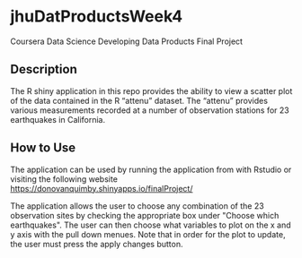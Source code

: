 # jhuDatProductsWeek4
Coursera Data Science Developing Data Products Final Project

## Description
The R shiny application in this repo provides the ability to view a scatter plot of the data contained in the R “attenu” dataset. The “attenu” provides various measurements recorded at a number of observation stations for 23 earthquakes in California.

## How to Use
The application can be used by running the application from with Rstudio or visiting the following website https://donovanquimby.shinyapps.io/finalProject/

The application allows the user to choose any combination of the 23 observation sites by checking the appropriate box under "Choose which earthquakes". The user can then choose what variables to plot on the x and y axis with the pull down menues. Note that in order for the plot to update, the user must press the apply changes button.
